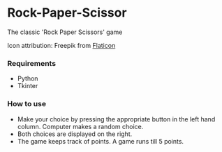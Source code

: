 # Rock-Paper-Scissor
The classic 'Rock Paper Scissors' game

Icon attribution: Freepik from [Flaticon](https://www.flaticon.com/)
### Requirements
* Python
* Tkinter

### How to use
* Make your choice by pressing the appropriate button in the left hand column. Computer makes a random choice.
* Both choices are displayed on the right.
* The game keeps track of points. A game runs till 5 points.
